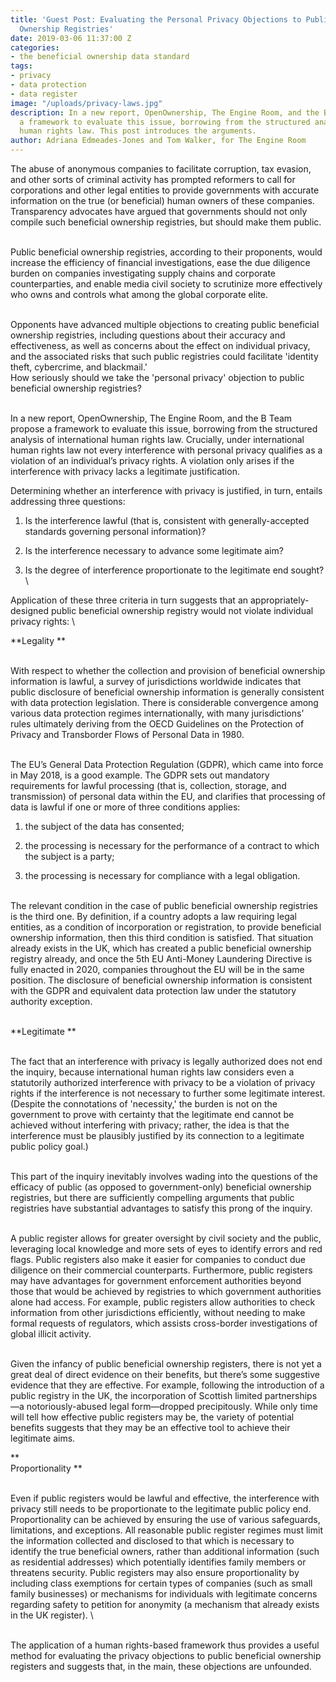 ```yaml
---
title: 'Guest Post: Evaluating the Personal Privacy Objections to Public Beneficial
  Ownership Registries'
date: 2019-03-06 11:37:00 Z
categories:
- the beneficial ownership data standard
tags:
- privacy
- data protection
- data register
image: "/uploads/privacy-laws.jpg"
description: In a new report, OpenOwnership, The Engine Room, and the B Team propose
  a framework to evaluate this issue, borrowing from the structured analysis of international
  human rights law. This post introduces the arguments.
author: Adriana Edmeades-Jones and Tom Walker, for The Engine Room
---
```


The abuse of anonymous companies to facilitate corruption, tax evasion, and other sorts of criminal activity has prompted reformers to call for corporations and other legal entities to provide governments with accurate information on the true (or beneficial) human owners of these companies. Transparency advocates have argued that governments should not only compile such beneficial ownership registries, but should make them public. 

\
Public beneficial ownership registries, according to their proponents, would increase the efficiency of financial investigations, ease the due diligence burden on companies investigating supply chains and corporate counterparties, and enable media civil society to scrutinize more effectively who owns and controls what among the global corporate elite. 

\
Opponents have advanced multiple objections to creating public beneficial ownership registries, including questions about their accuracy and effectiveness, as well as concerns about the effect on individual privacy, and the associated risks that such public registries could facilitate 'identity theft, cybercrime, and blackmail.'\
How seriously should we take the 'personal privacy' objection to public beneficial ownership registries? 

\
In a new report, OpenOwnership, The Engine Room, and the B Team propose a framework to evaluate this issue, borrowing from the structured analysis of international human rights law. Crucially, under international human rights law not every interference with personal privacy qualifies as a violation of an individual’s privacy rights. A violation only arises if the interference with privacy lacks a legitimate justification. 

Determining whether an interference with privacy is justified, in turn, entails addressing three questions: 

1. Is the interference lawful (that is, consistent with generally-accepted standards governing personal information)? 

2. Is the interference necessary to advance some legitimate aim? 

3. Is the degree of interference proportionate to the legitimate end sought?
\

Application of these three criteria in turn suggests that an appropriately-designed public beneficial ownership registry would not violate individual privacy rights:
\

**Legality
**

\
With respect to whether the collection and provision of beneficial ownership information is lawful, a survey of jurisdictions worldwide indicates that public disclosure of beneficial ownership information is generally consistent with data protection legislation. There is considerable convergence among various data protection regimes internationally, with many jurisdictions’ rules ultimately deriving from the OECD Guidelines on the Protection of Privacy and Transborder Flows of Personal Data in 1980. 

\
The EU’s General Data Protection Regulation (GDPR), which came into force in May 2018, is a good example. The GDPR sets out mandatory requirements for lawful processing (that is, collection, storage, and transmission) of personal data within the EU, and clarifies that processing of data is lawful if one or more of three conditions applies: 

1. the subject of the data has consented; 

2. the processing is necessary for the performance of a contract to which the subject is a party;  

3. the processing is necessary for compliance with a legal obligation. 

\
The relevant condition in the case of public beneficial ownership registries is the third one. By definition, if a country adopts a law requiring legal entities, as a condition of incorporation or registration, to provide beneficial ownership information, then this third condition is satisfied. That situation already exists in the UK, which has created a public beneficial ownership registry already, and once the 5th EU Anti-Money Laundering Directive is fully enacted in 2020, companies throughout the EU will be in the same position. The disclosure of beneficial ownership information is consistent with the GDPR and equivalent data protection law under the statutory authority exception.

\
**Legitimate
**

\
The fact that an interference with privacy is legally authorized does not end the inquiry, because international human rights law considers even a statutorily authorized interference with privacy to be a violation of privacy rights if the interference is not necessary to further some legitimate interest. (Despite the connotations of 'necessity,' the burden is not on the government to prove with certainty that the legitimate end cannot be achieved without interfering with privacy; rather, the idea is that the interference must be plausibly justified by its connection to a legitimate public policy goal.) 

\
This part of the inquiry inevitably involves wading into the questions of the efficacy of public (as opposed to government-only) beneficial ownership registries, but there are sufficiently compelling arguments that public registries have substantial advantages to satisfy this prong of the inquiry. 

\
A public register allows for greater oversight by civil society and the public, leveraging local knowledge and more sets of eyes to identify errors and red flags. Public registers also make it easier for companies to conduct due diligence on their commercial counterparts. Furthermore, public registers may have advantages for government enforcement authorities beyond those that would be achieved by registries to which government authorities alone had access. For example, public registers allow authorities to check information from other jurisdictions efficiently, without needing to make formal requests of regulators, which assists cross-border investigations of global illicit activity. 

\
Given the infancy of public beneficial ownership registers, there is not yet a great deal of direct evidence on their benefits, but there’s some suggestive evidence that they are effective. For example, following the introduction of a public registry in the UK, the incorporation of Scottish limited partnerships—a notoriously-abused legal form—dropped precipitously. While only time will tell how effective public registers may be, the variety of potential benefits suggests that they may be an effective tool to achieve their legitimate aims.

**\
Proportionality
**

\
Even if public registers would be lawful and effective, the interference with privacy still needs to be proportionate to the legitimate public policy end. Proportionality can be achieved by ensuring the use of various safeguards, limitations, and exceptions. All reasonable public register regimes must limit the information collected and disclosed to that which is necessary to identify the true beneficial owners, rather than additional information (such as residential addresses) which potentially identifies family members or threatens security. Public registers may also ensure proportionality by including class exemptions for certain types of companies (such as small family businesses) or mechanisms for individuals with legitimate concerns regarding safety to petition for anonymity (a mechanism that already exists in the UK register).
\

\
The application of a human rights-based framework thus provides a useful method for evaluating the privacy objections to public beneficial ownership registers and suggests that, in the main, these objections are unfounded.